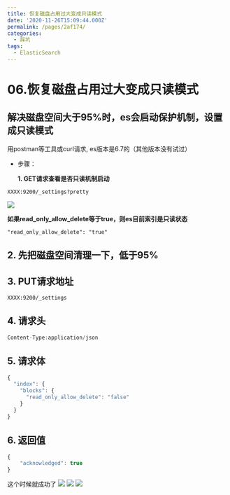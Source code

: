 ```yaml
---
title: 恢复磁盘占用过大变成只读模式
date: '2020-11-26T15:09:44.000Z'
permalink: /pages/2af174/
categories:
  - 踩坑
tags:
  - ElasticSearch
---
```


# 06.恢复磁盘占用过大变成只读模式

## 解决磁盘空间大于95%时，es会启动保护机制，设置成只读模式

用postman等工具或curl请求, es版本是6.7的（其他版本没有试过）

* 步骤：

  **1. GET请求查看是否只读机制启动**

```text
XXXX:9200/_settings?pretty
```

![](https://cdn.jsdelivr.net/gh/summerking1/image@main/4.png)

**如果read\_only\_allow\_delete等于true，则es目前索引是只读状态**

```text
"read_only_allow_delete": "true"
```

## 2. 先把磁盘空间清理一下，低于95%

## 3. PUT请求地址

```text
XXXX:9200/_settings
```

## 4. 请求头

```javascript
Content-Type:application/json
```

## 5. 请求体

```javascript
{
  "index": {
    "blocks": {
      "read_only_allow_delete": "false"
    }
  }
}
```

## 6. 返回值

```javascript
{
    "acknowledged": true
}
```

这个时候就成功了 ![](https://cdn.jsdelivr.net/gh/summerking1/image@main/1.png) ![](https://cdn.jsdelivr.net/gh/summerking1/image@main/2.png) ![](https://cdn.jsdelivr.net/gh/summerking1/image@main/3.png)

